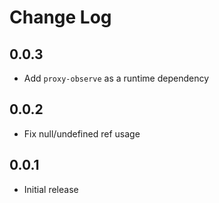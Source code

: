 # Change Log

## 0.0.3

* Add `proxy-observe` as a runtime dependency

## 0.0.2

* Fix null/undefined ref usage

## 0.0.1

* Initial release
